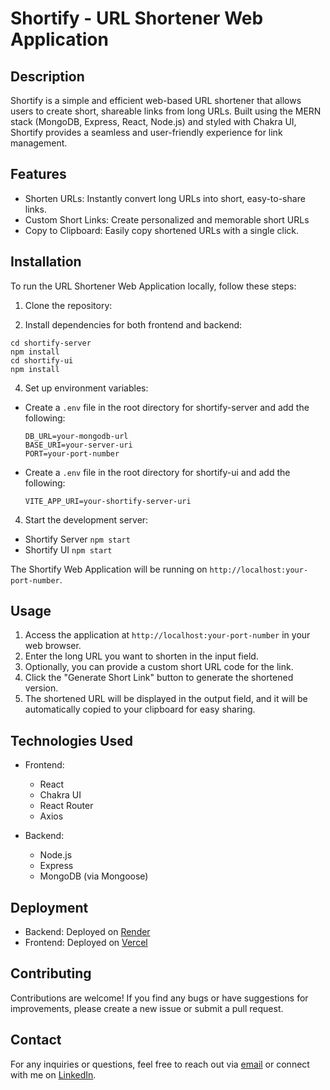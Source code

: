 # Shortify - URL Shortener Web Application

## Description

Shortify is a simple and efficient web-based URL shortener that allows users to create short, shareable links from long
URLs. Built using the MERN stack (MongoDB, Express, React, Node.js) and styled with Chakra UI, Shortify provides a
seamless and user-friendly experience for link management.

## Features

- Shorten URLs: Instantly convert long URLs into short, easy-to-share links.
- Custom Short Links: Create personalized and memorable short URLs
- Copy to Clipboard: Easily copy shortened URLs with a single click.

## Installation

To run the URL Shortener Web Application locally, follow these steps:

1. Clone the repository:

2. Install dependencies for both frontend and backend:

```
cd shortify-server
npm install
cd shortify-ui
npm install
```

4. Set up environment variables:

- Create a `.env` file in the root directory for shortify-server and add the following:
  ```
  DB_URL=your-mongodb-url
  BASE_URI=your-server-uri
  PORT=your-port-number
  ```

- Create a `.env` file in the root directory for shortify-ui and add the following:
  ```
  VITE_APP_URI=your-shortify-server-uri
  ```

4. Start the development server:

- Shortify Server ```npm start```
- Shortify UI ```npm start```

The Shortify Web Application will be running on `http://localhost:your-port-number`.

## Usage

1. Access the application at `http://localhost:your-port-number` in your web browser.
2. Enter the long URL you want to shorten in the input field.
3. Optionally, you can provide a custom short URL code for the link.
4. Click the "Generate Short Link" button to generate the shortened version.
5. The shortened URL will be displayed in the output field, and it will be automatically copied to your clipboard for
   easy sharing.

## Technologies Used

- Frontend:
  - React
  - Chakra UI
  - React Router
  - Axios

- Backend:
  - Node.js
  - Express
  - MongoDB (via Mongoose)

## Deployment

- Backend: Deployed on [Render](https://shortify-server.onrender.com)
- Frontend: Deployed on [Vercel](https://shortify-ui-pi.vercel.app)

## Contributing

Contributions are welcome! If you find any bugs or have suggestions for improvements, please create a new issue or
submit a pull request.

## Contact

For any inquiries or questions, feel free to reach out via [email](benammarslim1996@gmail.com) or connect with me
on [LinkedIn](https://www.linkedin.com/in/slim-ben-ammar).